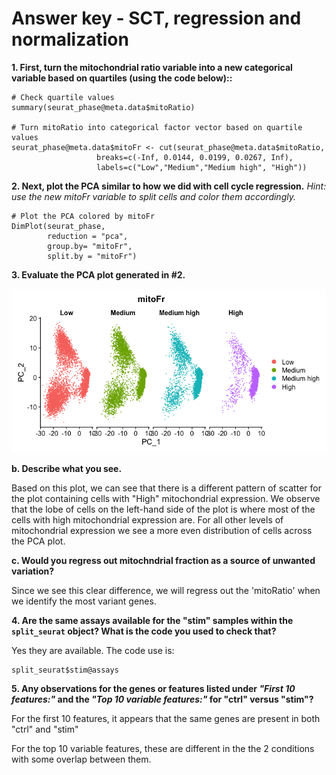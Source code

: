 # Answer key -  SCT, regression and normalization 

**1. First, turn the mitochondrial ratio variable into a new categorical variable based on quartiles (using the code below)::**

```
# Check quartile values
summary(seurat_phase@meta.data$mitoRatio)

# Turn mitoRatio into categorical factor vector based on quartile values
seurat_phase@meta.data$mitoFr <- cut(seurat_phase@meta.data$mitoRatio, 
                   breaks=c(-Inf, 0.0144, 0.0199, 0.0267, Inf), 
                   labels=c("Low","Medium","Medium high", "High"))
```

**2. Next, plot the PCA similar to how we did with cell cycle regression.** _Hint: use the new mitoFr variable to split cells and color them accordingly._

```
# Plot the PCA colored by mitoFr
DimPlot(seurat_phase,
        reduction = "pca",
        group.by= "mitoFr",
        split.by = "mitoFr")
```


**3. Evaluate the PCA plot generated in #2.**

<p align="center">
<img src="../img/pre_mitoFr_pca.png" width="600">
</p>

  
  **b. Describe what you see.** 
  
Based on this plot, we can see that there is a different pattern of scatter for the plot containing cells with "High" mitochondrial expression. We observe that the lobe of cells on the left-hand side of the plot is where most of the cells with high mitochondrial expression are. For all other levels of mitochondrial expression we see a more even distribution of cells across the PCA plot. 

  
  **c. Would you regress out mitochndrial fraction as a source of unwanted variation?**
  
  Since we see this clear difference, we will regress out the 'mitoRatio' when we identify the most variant genes.
  
  
**4. Are the same assays available for the "stim" samples within the `split_seurat` object? What is the code you used to check that?**

Yes they are available. The code use is:

```
split_seurat$stim@assays
```

**5. Any observations for the genes or features listed under *"First 10 features:"* and the *"Top 10 variable features:"* for "ctrl" versus "stim"?**

For the first 10 features, it appears that the same genes are present in both "ctrl" and "stim"

For the top 10 variable features, these are different in the the 2 conditions with some overlap between them.

